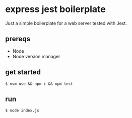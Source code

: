 # express jest boilerplate

Just a simple boilerplate for a web server tested with Jest.

## prereqs

- Node
- Node version manager

## get started

`$ nvm use && npm i && npm test`

## run

`$ node index.js`